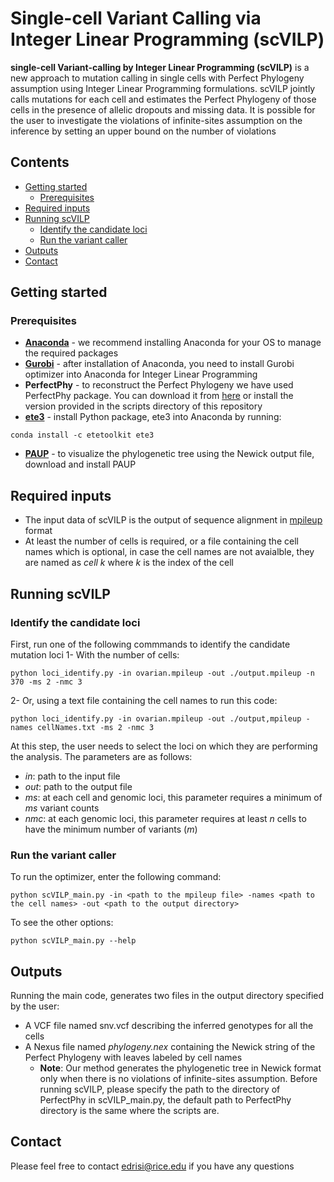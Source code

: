 # Single-cell Variant Calling via Integer Linear Programming (scVILP)
**single-cell Variant-calling by Integer Linear Programming (scVILP)** is a new approach to mutation calling in single cells with Perfect Phylogeny assumption using Integer Linear Programming formulations. scVILP jointly calls mutations for each cell and estimates the Perfect Phylogeny of those cells in the presence of allelic dropouts and missing data. 
It is possible for the user to investigate the violations of infinite-sites assumption on the inference by setting an upper bound on the number of violations 
## Contents
* [Getting started](#getting-started)
  - [Prerequisites](#prerequisites)
* [Required inputs](#required-inputs)
* [Running scVILP](#running-scvilp)
  - [Identify the candidate loci](#identify-the-candidate-loci)
  - [Run the variant caller](#run-the-variant-caller)
* [Outputs](#outputs)
* [Contact](#contact)

## Getting started
### Prerequisites
* **[Anaconda](https://docs.anaconda.com/anaconda/install/)** - we recommend installing Anaconda for your OS to manage the required packages
* **[Gurobi](https://www.gurobi.com/gurobi-and-anaconda-for-mac/)** - after installation of Anaconda, you need to install Gurobi optimizer into Anaconda for Integer Linear Programming 
* **PerfectPhy** - to reconstruct the Perfect Phylogeny we have used PerfectPhy package. You can download it from [here](https://csiflabs.cs.ucdavis.edu/~gusfield/software.html) or install the version provided in the scripts directory of this repository
* **[ete3](http://etetoolkit.org)** - install Python package, ete3 into Anaconda by running:
```
conda install -c etetoolkit ete3
```
* **[PAUP](http://phylosolutions.com/paup-test/)** - to visualize the phylogenetic tree using the Newick output file, download and install PAUP
## Required inputs
* The input data of scVILP is the output of sequence alignment in [mpileup](http://www.htslib.org/doc/samtools-mpileup.html) format
* At least the number of cells is required, or a file containing the cell names which is optional, in case the cell names are not avaialble, they are named as *cell k* where *k* is the index of the cell
## Running scVILP
### Identify the candidate loci
First, run one of the following commmands to identify the candidate mutation loci
1- With the number of cells:
```
python loci_identify.py -in ovarian.mpileup -out ./output.mpileup -n 370 -ms 2 -nmc 3 
```
2- Or, using a text file containing the cell names to run this code:
```
python loci_identify.py -in ovarian.mpileup -out ./output,mpileup -names cellNames.txt -ms 2 -nmc 3
```
At this step, the user needs to select the loci on which they are performing the analysis. The parameters are as follows:
* *in*: path to the input file
* *out*: path to the output file
* *ms*: at each cell and genomic loci, this parameter requires a minimum of *ms* variant counts 
* *nmc*: at each genomic loci, this parameter requires at least *n* cells to have the minimum number of variants (*m*)

### Run the variant caller 
To run the optimizer, enter the following command:
```
python scVILP_main.py -in <path to the mpileup file> -names <path to the cell names> -out <path to the output directory>
```
To see the other options:
```
python scVILP_main.py --help
```
## Outputs
Running the main code, generates two files in the output directory specified by the user:
* A VCF file named snv.vcf describing the inferred genotypes for all the cells
* A Nexus file named *phylogeny.nex* containing the Newick string of the Perfect Phylogeny with leaves labeled by cell names
  - **Note**: Our method generates the phylogenetic tree in Newick format only when there is no violations of infinite-sites assumption. Before running scVILP, please specify the path to the directory of PerfectPhy in scVILP_main.py, the default path to PerfectPhy directory is the same where the scripts are.
## Contact
Please feel free to contact edrisi@rice.edu if you have any questions

